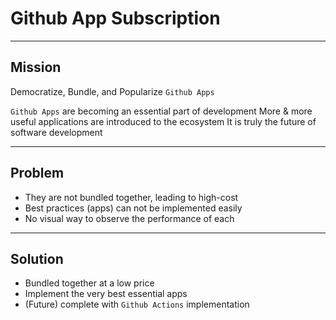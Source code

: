 # Github App Subscription

---

## Mission

Democratize, Bundle, and Popularize `Github Apps`

`Github Apps` are becoming an essential part of development
More & more useful applications are introduced to the ecosystem
It is truly the future of software development

---

## Problem

- They are not bundled together, leading to high-cost
- Best practices (apps) can not be implemented easily
- No visual way to observe the performance of each

---

## Solution

- Bundled together at a low price
- Implement the very best essential apps
- (Future) complete with `Github Actions` implementation
